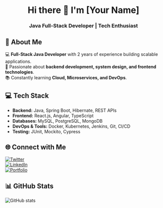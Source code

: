 <h1 align="center"> Hi there 👋 I'm [Your Name] </h1>  
<h3 align="center"> Java Full-Stack Developer | Tech Enthusiast </h3>  

## 🚀 About Me  
💻 **Full-Stack Java Developer** with 2 years of experience building scalable applications.  
🔹 Passionate about **backend development, system design, and frontend technologies**.  
📚 Constantly learning **Cloud, Microservices, and DevOps**.  

## 💻 Tech Stack  
- **Backend:** Java, Spring Boot, Hibernate, REST APIs  
- **Frontend:** React.js, Angular, TypeScript  
- **Databases:** MySQL, PostgreSQL, MongoDB  
- **DevOps & Tools:** Docker, Kubernetes, Jenkins, Git, CI/CD  
- **Testing:** JUnit, Mockito, Cypress  

## 🌐 Connect with Me  
[![Twitter](https://img.shields.io/badge/Twitter-%231DA1F2.svg?&style=for-the-badge&logo=twitter&logoColor=white)](https://twitter.com/yourusername)  
[![LinkedIn](https://img.shields.io/badge/LinkedIn-%230077B5.svg?&style=for-the-badge&logo=linkedin&logoColor=white)](https://linkedin.com/in/yourprofile)  
[![Portfolio](https://img.shields.io/badge/Portfolio-%23171717.svg?&style=for-the-badge)](https://yourportfolio.com)  

## 📊 GitHub Stats  
![GitHub stats](https://github-readme-stats.vercel.app/api?username=yourusername&show_icons=true&theme=dark)  

